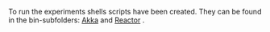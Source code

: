 To run the experiments shells scripts have been created. 
They can be found in the bin-subfolders: [Akka](akka/bin) and [Reactor](reactor/bin) .

